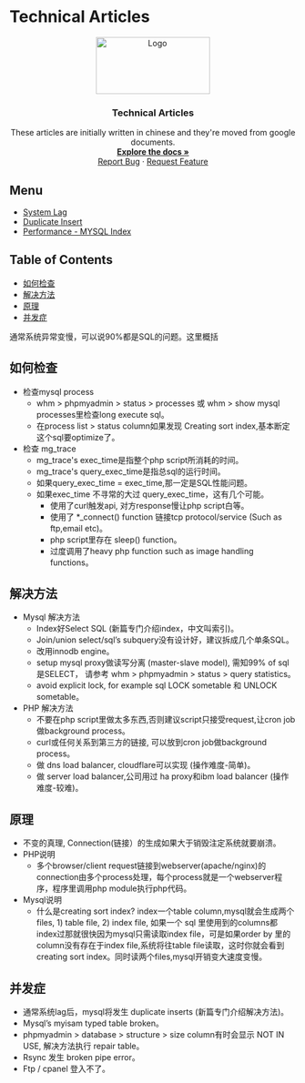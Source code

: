 # Technical Articles
<p align="center">
  <a href="https://github.com/madxradicle/madxframework2.0">
    <img src="https://github.madxradicle.com/MR_logo.png" alt="Logo" width="200px" height="100px">
  </a>
  <h3 align="center">Technical Articles</h3>
  <p align="center">
   These articles are initially written in chinese and they're moved from google documents.
    <br />
    <a href="https://github.com/madxradicle/articles"><strong>Explore the docs »</strong></a>
    <br />
    <a href="https://github.com/madxradicle/articles/issues">Report Bug</a>
    ·
    <a href="https://github.com/madxradicle/articles/issues">Request Feature</a>
  </p>
</p>

<!-- TABLE OF CONTENTS -->
## Menu
* [System Lag](https://github.com/madxradicle/articles/tree/master/system_lag.md)
* [Duplicate Insert](https://github.com/madxradicle/articles/tree/master/duplicate_insert.md)
* [Performance - MYSQL Index](https://github.com/madxradicle/articles/tree/master/performance_mysql_index.md)

## Table of Contents
* [如何检查](#如何检查)
* [解决方法](#解决方法)
* [原理](#原理)
* [并发症](#并发症)

通常系统异常变慢，可以说90%都是SQL的问题。这里概括 

## 如何检查
- 检查mysql process
    - whm > phpmyadmin > status > processes 或 whm > show mysql processes里检查long execute sql。
    - 在process list > status column如果发现 Creating sort index,基本断定这个sql要optimize了。
- 检查 mg_trace
    - mg_trace's exec_time是指整个php script所消耗的时间。
    - mg_trace's query_exec_time是指总sql的运行时间。
    - 如果query_exec_time = exec_time,那一定是SQL性能问题。
    - 如果exec_time 不寻常的大过 query_exec_time，这有几个可能。
        - 使用了curl触发api, 对方response慢让php script白等。
        - 使用了 *_connect() function 链接tcp protocol/service (Such as ftp,email etc)。
        - php script里存在 sleep() function。
        - 过度调用了heavy php function such as image handling functions。

## 解决方法
- Mysql 解决方法
    - Index好Select SQL (新篇专门介绍index，中文叫索引)。
    - Join/union select/sql’s subquery没有设计好，建议拆成几个单条SQL。
    - 改用innodb engine。
    - setup mysql proxy做读写分离 (master-slave model), 需知99% of sql 是SELECT， 请参考 whm > phpmyadmin > status > query statistics。
    - avoid explicit lock, for example sql LOCK sometable 和 UNLOCK sometable。
- PHP 解决方法
    - 不要在php script里做太多东西,否则建议script只接受request,让cron job做background process。
    - curl或任何关系到第三方的链接, 可以放到cron job做background process。
    - 做 dns load balancer, cloudflare可以实现 (操作难度-简单)。
    - 做 server load balancer,公司用过 ha proxy和ibm load balancer (操作难度-较难)。

## 原理
- 不变的真理, Connection(链接）的生成如果大于销毁注定系统就要崩溃。
- PHP说明
    - 多个browser/client request链接到webserver(apache/nginx)的connection由多个process处理，每个process就是一个webserver程序，程序里调用php module执行php代码。
- Mysql说明
    - 什么是creating sort index? index一个table column,mysql就会生成两个files, 1) table file, 2) index file, 如果一个 sql 里使用到的columns都index过那就很快因为mysql只需读取index file，可是如果order by 里的column没有存在于index file,系统将往table file读取，这时你就会看到 creating sort index。同时读两个files,mysql开销变大速度变慢。

## 并发症
- 通常系统lag后，mysql将发生 duplicate inserts (新篇专门介绍解决方法)。
- Mysql’s myisam typed table broken。
- phpmyadmin > database > structure > size column有时会显示 NOT IN USE, 解决方法执行 repair table。
- Rsync 发生 broken pipe error。
- Ftp / cpanel 登入不了。
